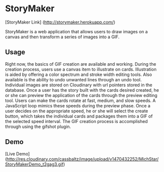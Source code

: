 # StoryMaker

[StoryMaker Link] (http://storymaker.herokuapp.com/)

StoryMaker is a web application that allows users to draw images on a canvas and then transform a series of images into a GIF.

## Usage

Right now, the basics of GIF creation are available and working. During the creation process, users use a canvas item to illustrate on cards. Illustration is aided by offering a color spectrum and stroke width editing tools. Also available is the ability to undo unwanted lines through an undo tool. Individual images are stored on Cloudinary with url pointers stored in the database. Once a user has the story built with the cards desired created, he or she can preview the application of the cards through the preview editing tool. Users can make the cards rotate at fast, medium, and slow speeds. A JavaScript loop mimics these speeds during the preview phase. Once a user decides on the appropriate speed, he or she will select the create button, which takes the individual cards and packages them into a GIF of the selected speed interval. The GIF creation process is accomplished through using the gifshot plugin.

## Demo

[Live Demo] (http://res.cloudinary.com/cassbaltz/image/upload/v1470432252/MichStar/StoryMakerDemo_t2gag3.gif)
